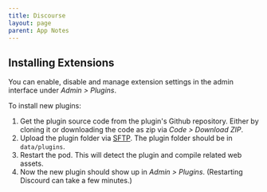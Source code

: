 ```yaml
---
title: Discourse
layout: page
parent: App Notes
---
```


## Installing Extensions

You can enable, disable and manage extension settings in the admin interface under *Admin > Plugins*.

To install new plugins:

1. Get the plugin source code from the plugin's Github repository. Either by cloning it or downloading the code as zip via *Code > Download ZIP*.
2. Upload the plugin folder via [SFTP](/manage/files). The plugin folder should be in `data/plugins`.
3. Restart the pod. This will detect the plugin and compile related web assets.
4. Now the new plugin should show up in *Admin > Plugins*. (Restarting Discourd can take a few minutes.)